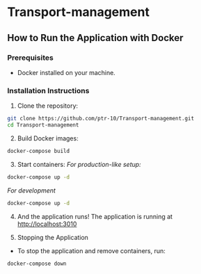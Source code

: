 
# Transport-management

## How to Run the Application with Docker

### Prerequisites

- Docker installed on your machine.

### Installation Instructions

1. Clone the repository:

```bash
git clone https://github.com/ptr-10/Transport-management.git
cd Transport-management
```

2. Build Docker images:

```bash
docker-compose build
```

3. Start containers:
*For production-like setup:*

```bash
docker-compose up -d
```

*For development*

```bash
docker-compose up -d
```

4. And the application runs!
The application is running at <http://localhost:3010>

5. Stopping the Application

- To stop the application and remove containers, run:
  
```bash
docker-compose down
```
